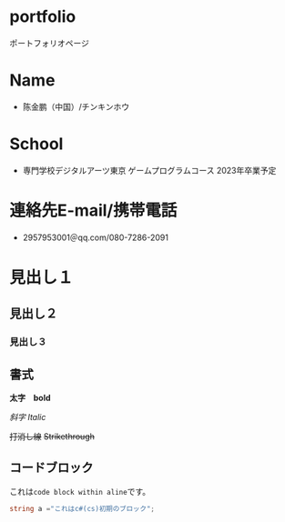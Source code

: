 # portfolio
ポートフォリオページ
# Name
- 陈金鹏（中国）/チンキンホウ
# School
- 専門学校デジタルアーツ東京 ゲームプログラムコース 2023年卒業予定
# 連絡先E-mail/携帯電話
- 2957953001＠qq.com/080-7286-2091

# 見出し１

## 見出し２

### 見出し３

## 書式
**太字**　**bold**

*斜字* *Italic*

~~打消し線~~ ~~Strikethrough~~

## コードブロック
これは`code block within aline`です。

```cs
string a ="これはc#(cs)初期のブロック";
```

